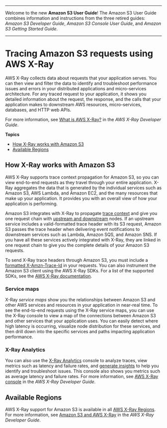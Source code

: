 --------

Welcome to the new **Amazon S3 User Guide**\! The Amazon S3 User Guide combines information and instructions from the three retired guides: *Amazon S3 Developer Guide*, *Amazon S3 Console User Guide*, and *Amazon S3 Getting Started Guide*\.

--------

# Tracing Amazon S3 requests using AWS X\-Ray<a name="tracing_requests_using_xray"></a>

AWS X\-Ray collects data about requests that your application serves\. You can then view and filter the data to identify and troubleshoot performance issues and errors in your distributed applications and micro\-services architecture\. For any traced request to your application, it shows you detailed information about the request, the response, and the calls that your application makes to downstream AWS resources, micro\-services, databases, and HTTP web APIs\. 

For more information, see [What is AWS X\-Ray?](https://docs.aws.amazon.com/xray/latest/devguide/aws-xray.html) in the *AWS X\-Ray Developer Guide*\.

**Topics**
+ [How X\-Ray works with Amazon S3](#tracing_requests_using_xray-s3)
+ [Available Regions](#tracing_requests_using_xray-regions)

## How X\-Ray works with Amazon S3<a name="tracing_requests_using_xray-s3"></a>

AWS X\-Ray supports trace context propagation for Amazon S3, so you can view end\-to\-end requests as they travel through your entire application\. X\-Ray aggregates the data that is generated by the individual services such as Amazon S3, AWS Lambda, and Amazon EC2, and the many resources that make up your application\. It provides you with an overall view of how your application is performing\. 

Amazon S3 integrates with X\-Ray to propagate [ trace context](https://www.w3.org/TR/trace-context/#:~:text=Trace%20context%20is%20split%20into,design%20focuses%20on%20fast%20parsing) and give you one request chain with [upstream and downstream](https://docs.aws.amazon.com/xray/latest/devguide/xray-concepts.html) nodes\. If an upstream service includes a valid\-formatted trace header with its S3 request, Amazon S3 passes the trace header when delivering event notifications to downstream services such as Lambda, Amazon SQS, and Amazon SNS\. If you have all these services actively integrated with X\-Ray, they are linked in one request chain to give you the complete details of your Amazon S3 requests\.

To send X\-Ray trace headers through Amazon S3, you must include a [formatted X\-Amzn\-Trace\-Id](https://docs.aws.amazon.com/xray/latest/devguide/xray-concepts.html#xray-concepts-tracingheader) in your requests\. You can also instrument the Amazon S3 client using the AWS X\-Ray SDKs\. For a list of the supported SDKs, see the [AWS X\-Ray documentation](https://docs.aws.amazon.com/xray/index.html)\.

### Service maps<a name="tracing_requests_using_xray-s3-maps"></a>

X\-Ray *service maps* show you the relationships between Amazon S3 and other AWS services and resources in your application in near\-real time\. To see the end\-to\-end requests using the X\-Ray service maps, you can use the X\-Ray console to view a map of the connections between Amazon S3 and other services that your application uses\. You can easily detect where high latency is occurring, visualize node distribution for these services, and then drill down into the specific services and paths impacting application performance\. 

### X\-Ray Analytics<a name="tracing_requests_using_xray-s3-analytics"></a>

You can also use the [ X\-Ray Analytics](https://docs.aws.amazon.com/xray/latest/devguide/xray-console-analytics.html) console to analyze traces, view metrics such as latency and failure rates, and [generate insights](https://docs.aws.amazon.com/xray/latest/devguide/xray-console-insights.html) to help you identify and troubleshoot issues\. This console also shows you metrics such as average latency and failure rates\. For more information, see [AWS X\-Ray console](https://docs.aws.amazon.com/xray/latest/devguide/xray-console.html) in the *AWS X\-Ray Developer Guide*\.

## Available Regions<a name="tracing_requests_using_xray-regions"></a>

AWS X\-Ray support for Amazon S3 is available in all [ AWS X\-Ray Regions](http://aws.amazon.com/about-aws/global-infrastructure/regional-product-services/)\. For more information, see [Amazon S3 and AWS X\-Ray](https://docs.aws.amazon.com/xray/latest/devguide/xray-services-s3.html) in the *AWS X\-Ray Developer Guide*\.
